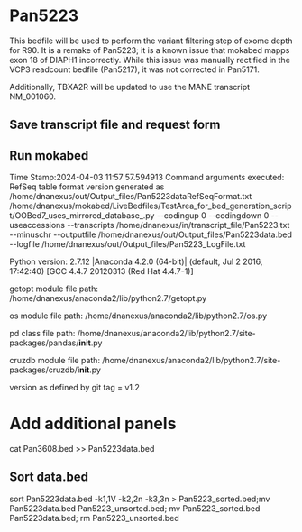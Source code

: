 # Pan5223
This bedfile will be used to perform the variant filtering step of exome depth for R90. It is a remake of Pan5223; it is a known issue that mokabed mapps exon 18 of DIAPH1 incorrectly. While this issue was manually rectified in the VCP3 readcount bedfile (Pan5217), it was not corrected in Pan5171.

Additionally, TBXA2R will be updated to use the MANE transcript NM_001060.

## Save transcript file and request form

## Run mokabed
Time Stamp:2024-04-03 11:57:57.594913
Command arguments executed:
RefSeq table format version generated as /home/dnanexus/out/Output_files/Pan5223dataRefSeqFormat.txt
/home/dnanexus/mokabed/LiveBedfiles/TestArea_for_bed_generation_script/OOBed7_uses_mirrored_database_.py --codingup 0 --codingdown 0 --useaccessions --transcripts /home/dnanexus/in/transcript_file/Pan5223.txt --minuschr --outputfile /home/dnanexus/out/Output_files/Pan5223data.bed --logfile /home/dnanexus/out/Output_files/Pan5223_LogFile.txt 

 Python version: 2.7.12 |Anaconda 4.2.0 (64-bit)| (default, Jul  2 2016, 17:42:40) 
[GCC 4.4.7 20120313 (Red Hat 4.4.7-1)]

 getopt module file path: /home/dnanexus/anaconda2/lib/python2.7/getopt.py

 os module file path: /home/dnanexus/anaconda2/lib/python2.7/os.py

 pd class file path: /home/dnanexus/anaconda2/lib/python2.7/site-packages/pandas/__init__.py

 cruzdb module file path: /home/dnanexus/anaconda2/lib/python2.7/site-packages/cruzdb/__init__.py

version as defined by git tag = v1.2

# Add additional panels
cat Pan3608.bed >> Pan5223data.bed

## Sort data.bed
sort Pan5223data.bed -k1,1V -k2,2n -k3,3n > Pan5223_sorted.bed;mv Pan5223data.bed Pan5223_unsorted.bed; mv Pan5223_sorted.bed Pan5223data.bed; rm Pan5223_unsorted.bed